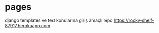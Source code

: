 # pages
django templates ve test konularına giriş amaçlı repo
https://rocky-shelf-87917.herokuapp.com
